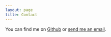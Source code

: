 ```yaml
---
layout: page
title: Contact
---
```


You can find me on [Github](https://github.com/strawberryjello) or [send me an email](elep.c.p@gmail.com).
